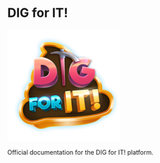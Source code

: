 # DIG for IT!

![alt text](../_media/logo.png "logo")

Official documentation for the DIG for IT! platform.